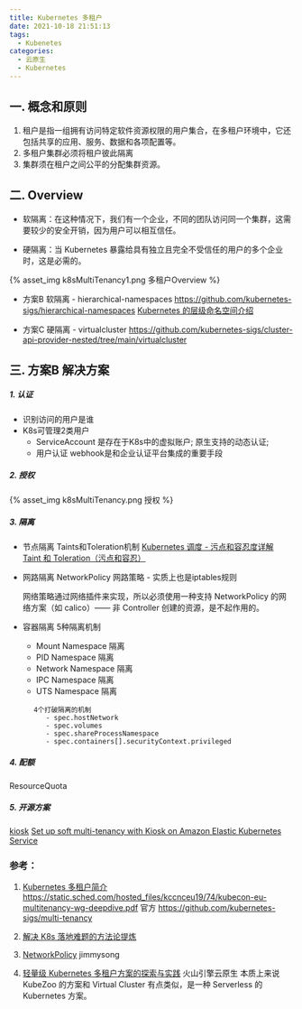 ```yaml
---
title: Kubernetes 多租户 
date: 2021-10-18 21:51:13
tags:
  - Kubenetes
categories: 
  - 云原生
  - Kubernetes
---
```


<p></p>
<!-- more -->


## 一. 概念和原则
1. 租户是指一组拥有访问特定软件资源权限的用户集合，在多租户环境中，它还包括共享的应用、服务、数据和各项配置等。
2. 多租户集群必须将租户彼此隔离
3. 集群须在租户之间公平的分配集群资源。


## 二. Overview

+ 软隔离：在这种情况下，我们有一个企业，不同的团队访问同一个集群，这需要较少的安全开销，因为用户可以相互信任。

+ 硬隔离：当 Kubernetes 暴露给具有独立且完全不受信任的用户的多个企业时，这是必需的。

{% asset_img  k8sMultiTenancy1.png  多租户Overview %}


+ 方案B  软隔离 - hierarchical-namespaces
https://github.com/kubernetes-sigs/hierarchical-namespaces
[Kubernetes 的层级命名空间介绍](https://icloudnative.io/posts/introducing-hierarchical-namespaces/)

+ 方案C  硬隔离 - virtualcluster
https://github.com/kubernetes-sigs/cluster-api-provider-nested/tree/main/virtualcluster 

   
## 三. 方案B 解决方案

##### 1. 认证
   + 识别访问的用户是谁
   + K8s可管理2类用户   
     - ServiceAccount
        是存在于K8s中的虚拟账户; 
        原生支持的动态认证;
     - 用户认证
        webhook是和企业认证平台集成的重要手段


##### 2. 授权

{% asset_img  k8sMultiTenancy.png  授权 %}


##### 3. 隔离

   + 节点隔离 
     Taints和Toleration机制
     [Kubernetes 调度 - 污点和容忍度详解](https://mp.weixin.qq.com/s/rza4euQCLuMLTI5fHdj67Q)
     [Taint 和 Toleration（污点和容忍）](https://jimmysong.io/kubernetes-handbook/concepts/taint-and-toleration.html)
     
   + 网路隔离
     NetworkPolicy 网路策略 - 实质上也是iptables规则

     网络策略通过网络插件来实现，所以必须使用一种支持 NetworkPolicy 的网络方案（如 calico）—— 非 Controller 创建的资源，是不起作用的。

   + 容器隔离
       5种隔离机制
       - Mount Namespace 隔离
       - PID Namespace 隔离
       - Network Namespace 隔离
       - IPC Namespace 隔离
       - UTS Namespace 隔离
```
      4个打破隔离的机制 
         - spec.hostNetwork
         - spec.volumes
         - spec.shareProcessNamespace
         - spec.containers[].securityContext.privileged
```
     
##### 4. 配额
   ResourceQuota  

##### 5. 开源方案
[kiosk](https://github.com/loft-sh/kiosk)
[Set up soft multi-tenancy with Kiosk on Amazon Elastic Kubernetes Service](https://aws.amazon.com/de/blogs/containers/set-up-soft-multi-tenancy-with-kiosk-on-amazon-elastic-kubernetes-service/)

### 参考：
1. [Kubernetes 多租户简介](https://mp.weixin.qq.com/s/YBxsZ5a_K6AWnOISTtiX3g)
    https://static.sched.com/hosted_files/kccnceu19/74/kubecon-eu-multitenancy-wg-deepdive.pdf
    官方 https://github.com/kubernetes-sigs/multi-tenancy

2. [解决 K8s 落地难题的方法论提炼](https://mp.weixin.qq.com/s/PobybjwmzOdbLcx53onJZQ)

3. [NetworkPolicy](https://jimmysong.io/kubernetes-handbook/concepts/network-policy.html) jimmysong

4. [轻量级 Kubernetes 多租户方案的探索与实践](https://mp.weixin.qq.com/s/Y-dUtp1yqRxpd40YwjyE0Q) 火山引擎云原生
   本质上来说 KubeZoo 的方案和 Virtual Cluster 有点类似，是一种 Serverless 的 Kubernetes 方案。




